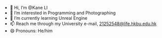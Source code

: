 - 👋 Hi, I’m @Kane LI
- 👀 I’m interested in Programming and Photographing
- 🌱 I’m currently learning Unreal Engine
- 📫 Reach me through my University e-mail, 21252548@life.hkbu.edu.hk
- 😄 Pronouns: He/him
